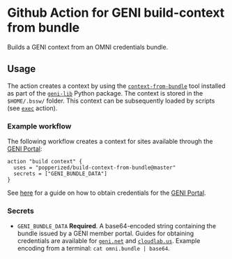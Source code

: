 # Github Action for GENI build-context from bundle

Builds a GENI context from an OMNI credentials bundle.

## Usage

The action creates a context by using the 
[`context-from-bundle`](https://geni-lib.readthedocs.io/en/latest/tutorials/portalcontext.html) 
tool installed as part of the 
[`geni-lib`](https://geni-lib.readthedocs.io/en/latest/index.html) 
Python package. The context is stored in the `$HOME/.bssw/` folder. 
This context can be subsequently loaded by scripts (see 
[`exec`](../exec/) action).

### Example workflow

The following workflow creates a context for sites available through 
the [GENI Portal](https://portal.geni.net):

```hcl
action "build context" {
  uses = "popperized/build-context-from-bundle@master"
  secrets = ["GENI_BUNDLE_DATA"]
}
```

See 
[here](https://geni-lib.readthedocs.io/en/latest/intro/creds/portal.html) 
for a guide on how to obtain credentials for the [GENI 
Portal](https://portal.geni.net).

### Secrets

  * `GENI_BUNDLE_DATA` **Required**. A base64-encoded string 
    containing the bundle issued by a GENI member portal. Guides for 
    obtaining credentials are available for 
    [`geni.net`](https://geni-lib.rtfd.io/en/latest/intro/creds/portal.html) 
    and 
    [`cloudlab.us`](https://geni-lib.rtfd.io/en/latest/intro/creds/cloudlab.html). 
    Example encoding from a terminal: `cat omni.bundle | base64`.
